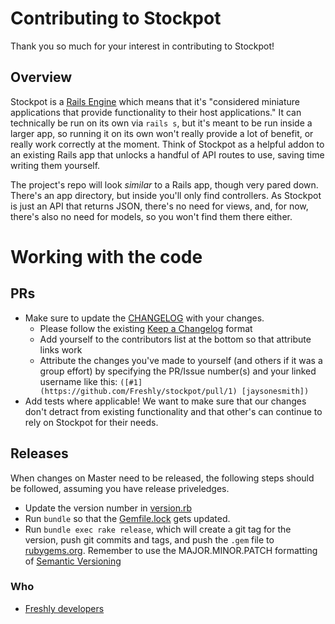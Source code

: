 # Contributing to Stockpot

Thank you so much for your interest in contributing to Stockpot!

## Overview

Stockpot is a [Rails Engine](https://guides.rubyonrails.org/engines.html) which means that it's "considered miniature applications that provide functionality to their host applications." It can technically be run on its own via `rails s`, but it's meant to be run inside a larger app, so running it on its own won't really provide a lot of benefit, or really work correctly at the moment. Think of Stockpot as a helpful addon to an existing Rails app that unlocks a handful of API routes to use, saving time writing them yourself.

The project's repo will look _similar_ to a Rails app, though very pared down. There's an app directory, but inside you'll only find controllers. As Stockpot is just an API that returns JSON, there's no need for views, and, for now, there's also no need for models, so you won't find them there either.

# Working with the code

## PRs

- Make sure to update the [CHANGELOG](CHANGELOG.md) with your changes.
  - Please follow the existing [Keep a Changelog](https://keepachangelog.com/en/1.0.0/) format
  - Add yourself to the contributors list at the bottom so that attribute links work
  - Attribute the changes you've made to yourself (and others if it was a group effort) by specifying the PR/Issue number(s) and your linked username like this: `([#1](https://github.com/Freshly/stockpot/pull/1) [jaysonesmith])`
- Add tests where applicable! We want to make sure that our changes don't detract from existing functionality and that other's can continue to rely on Stockpot for their needs.

## Releases

When changes on Master need to be released, the following steps should be followed, assuming you have release priveledges.

- Update the version number in [version.rb](./lib/stockpot/version.rb)
- Run `bundle` so that the [Gemfile.lock](Gemfile.lock) gets updated.
- Run `bundle exec rake release`, which will create a git tag for the version, push git commits and tags, and push the `.gem` file to [rubygems.org](https://rubygems.org). Remember to use the MAJOR.MINOR.PATCH formatting of [Semantic Versioning](https://semver.org/)

### Who

- [Freshly developers](https://github.com/Freshly/)

